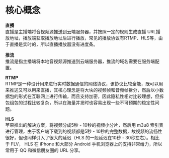 # 核心概念  

**直播**  
直播是主播端将音视频源推送到云端服务器，并按照一定的规则生成直播 URL播放地址，播放端获取播放地址后进行播放，常见的播放协议有RTMP、HLS等，由于直播是实时的，所以直播播放器没有进度条。 

**推流**  
推流是指主播端将本地音视频源推送到云端服务器，推流的域名需要在服务端配置。

**RTMP**  
RTMP是一种设计用来进行实时数据通信的网络协议，该协议比较全能，既可以用来推送又可以用来直播，其核心理念是将大块的视频帧和音频帧拆分，然后以小数据包的形式在互联网上进行传输，而且支持加密，因此隐私性相对比较理想，但拆包组包的过程比较复杂，所以在海量并发时也容易出现一些不可预期的稳定性问题。 

**HLS**  
苹果推出的解决方案，将视频分成5秒 - 10秒的视频小分片，然后用 m3u8 索引表进行管理，由于客户端下载到的视频都是5秒 - 10秒的完整数据，故视频的流畅性很好，但也同样引入了很大的延迟（HLS 的一般延迟在10秒 - 30秒左右）。相比于 FLV， HLS 在 iPhone 和大部分 Android 手机浏览器上的支持非常给力，所以常用于 QQ 和微信朋友圈的 URL 分享。
